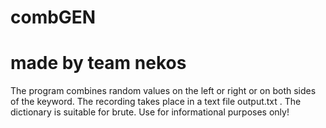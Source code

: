 # combGEN
# made by team nekos
The program combines random values on the left or right or on both sides of the keyword.
The recording takes place in a text file output.txt . The dictionary is suitable for brute.
Use for informational purposes only!
